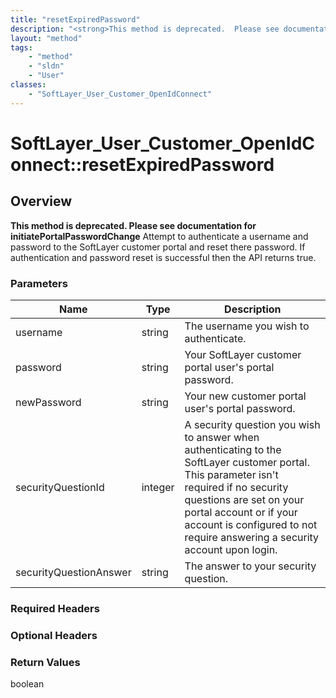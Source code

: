 ```yaml
---
title: "resetExpiredPassword"
description: "<strong>This method is deprecated.  Please see documentation for initiatePortalPasswordChange</strong> Attempt to authen... "
layout: "method"
tags:
    - "method"
    - "sldn"
    - "User"
classes:
    - "SoftLayer_User_Customer_OpenIdConnect"
---
```

# SoftLayer_User_Customer_OpenIdConnect::resetExpiredPassword
## Overview 
<strong>This method is deprecated.  Please see documentation for initiatePortalPasswordChange</strong> Attempt to authenticate a username and password to the SoftLayer customer portal and reset there password. If authentication and password reset is successful then the API returns true. 

### Parameters 
|Name | Type | Description |
| --- | --- | --- |
|username| string| The username you wish to authenticate.|
|password| string| Your SoftLayer customer portal user's portal password.|
|newPassword| string| Your new customer portal user's portal password.|
|securityQuestionId| integer| A security question you wish to answer when authenticating to the SoftLayer customer portal. This parameter isn't required if no security questions are set on your portal account or if your account is configured to not require answering a security account upon login.|
|securityQuestionAnswer| string| The answer to your security question.|


### Required Headers

### Optional Headers

### Return Values
boolean
